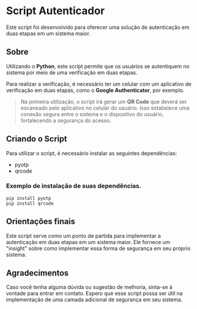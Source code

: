# Script Autenticador

Este script foi desenvolvido para oferecer uma solução de autenticação em duas etapas em um sistema maior.

## Sobre
Utilizando o **Python**, este script permite que os usuários se autentiquem no sistema por meio de uma verificação em duas etapas. 

Para realizar a verificação, é necessário ter um celular com um aplicativo de verificação em duas etapas, como o **Google Authenticator**, por exemplo.

>Na primeira utilização, o script irá gerar um **QR Code** que deverá ser escaneado pelo aplicativo no celular do usuário. Isso estabelece uma conexão segura entre o sistema e o dispositivo do usuário, fortalecendo a segurança do acesso.

## Criando o Script
Para utilizar o script, é necessário instalar as seguintes dependências:
-   pyotp
-   qrcode

### Exemplo de instalação de suas dependências.
    pip install pyotp
    pip install qrcode 

## Orientações finais
Este script serve como um ponto de partida para implementar a autenticação em duas etapas em um sistema maior. 
Ele fornece um "insight" sobre como implementar essa forma de segurança em seu próprio sistema.

## Agradecimentos

Caso você tenha alguma dúvida ou sugestão de melhoria, sinta-se à vontade para entrar em contato. Espero que esse script possa ser útil na implementação de uma camada adicional de segurança em seu sistema.
